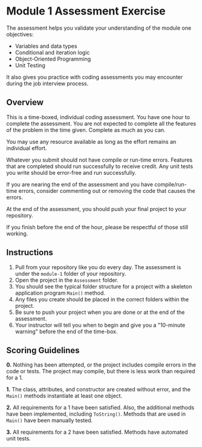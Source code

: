 # Module 1 Assessment Exercise

The assessment helps you validate your understanding of the module one objectives:
* Variables and data types 
* Conditional and iteration logic 
* Object-Oriented Programming 
* Unit Testing 

It also gives you practice with coding assessments you may encounter during the job interview process.

## Overview

This is a time-boxed, individual coding assessment. You have one hour to complete the assessment. You are not expected to complete all the features of the problem in the time given. Complete as much as you can.

You may use any resource available as long as the effort remains an individual effort.

Whatever you submit should not have compile or run-time errors. Features that are completed should run successfully to receive credit. Any unit tests you write should be error-free and run successfully.

If you are nearing the end of the assessment and you have compile/run-time errors, consider commenting out or removing the code that causes the errors.

At the end of the assessment, you should push your final project to your repository.

If you finish before the end of the hour, please be respectful of those still working. 

## Instructions

1. Pull from your repository like you do every day. The assessment is under the `module-1` folder of your repository.
2. Open the project in the `Assessment` folder.
3. You should see the typical folder structure for a project with a skeleton application program `Main()` method.
4. Any files you create should be placed in the correct folders within the project.
5. Be sure to push your project when you are done or at the end of the assessment.
6. Your instructor will tell you when to begin and give you a "10-minute warning" before the end of the time-box.

## Scoring Guidelines

**0.** Nothing has been attempted, or the project includes compile errors in the code or tests. The project may compile, but there is less work than required for a 1.

**1.** The class, attributes, and constructor are created without error, and the `Main()` methods instantiate at least one object.

**2.** All requirements for a 1 have been satisfied. Also, the additional methods have been implemented, including `ToString()`. Methods that are used in `Main()` have been manually tested.

**3.** All requirements for a 2 have been satisfied. Methods have automated unit tests.